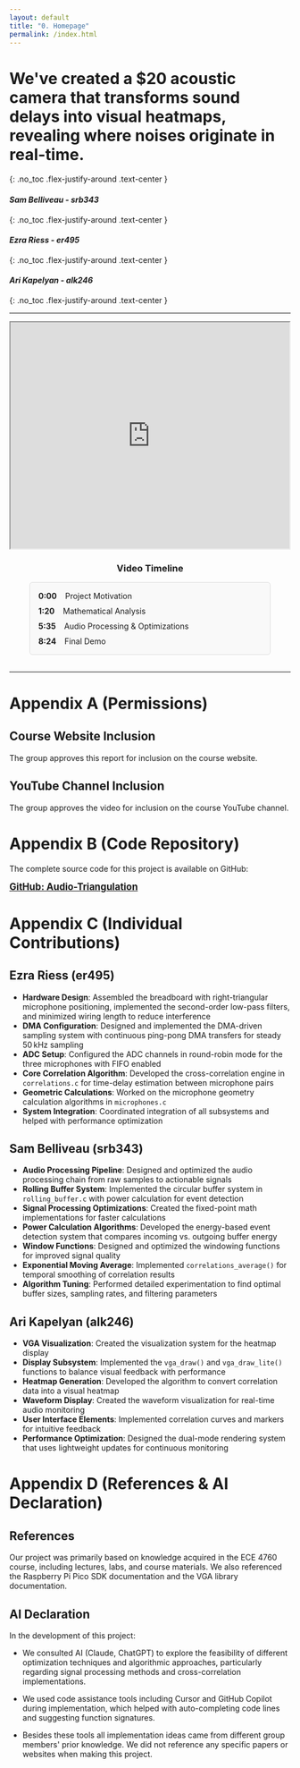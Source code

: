 ```yaml
---
layout: default
title: "0. Homepage"
permalink: /index.html
---
```


# We've created a $20 acoustic camera that transforms sound delays into visual heatmaps, revealing where noises originate in real-time.
{: .no_toc .flex-justify-around .text-center }

#### _Sam Belliveau - srb343_
{: .no_toc .flex-justify-around .text-center }

#### _Ezra Riess - er495_
{: .no_toc .flex-justify-around .text-center }

#### _Ari Kapelyan - alk246_
{: .no_toc .flex-justify-around .text-center }

---

<div style="display:flex; align-items:flex-center; gap:1rem; margin-left: auto; margin-right: auto;">
  <iframe width="720px" height="405px" src="https://www.youtube.com/embed/yFkt5Urp-eg" frameborder="1" allowfullscreen class="full-bordered"></iframe>
</div>

<div class="video-timestamps" style="text-align: center; margin-top: 20px; margin-bottom: 30px;">
  <h3 style="margin-bottom: 15px;">Video Timeline</h3>
  <div style="display: flex; flex-direction: column; gap: 10px; max-width: 400px; margin: 0 auto; border: 1px solid #ddd; padding: 15px; border-radius: 5px; background-color: #f9f9f9;">
    <a href="https://www.youtube.com/watch?v=yFkt5Urp-eg&t=0s" target="_blank" style="text-decoration: none; display: flex; justify-content: space-between;">
      <span style="font-weight: bold;">0:00</span>
      <span style="flex-grow: 1; margin-left: 15px; text-align: left;">Project Motivation</span>
    </a>
    <a href="https://www.youtube.com/watch?v=yFkt5Urp-eg&t=80s" target="_blank" style="text-decoration: none; display: flex; justify-content: space-between;">
      <span style="font-weight: bold;">1:20</span>
      <span style="flex-grow: 1; margin-left: 15px; text-align: left;">Mathematical Analysis</span>
    </a>
    <a href="https://www.youtube.com/watch?v=yFkt5Urp-eg&t=335s" target="_blank" style="text-decoration: none; display: flex; justify-content: space-between;">
      <span style="font-weight: bold;">5:35</span>
      <span style="flex-grow: 1; margin-left: 15px; text-align: left;">Audio Processing & Optimizations</span>
    </a>
    <a href="https://www.youtube.com/watch?v=yFkt5Urp-eg&t=504s" target="_blank" style="text-decoration: none; display: flex; justify-content: space-between;">
      <span style="font-weight: bold;">8:24</span>
      <span style="flex-grow: 1; margin-left: 15px; text-align: left;">Final Demo</span>
    </a>
  </div>
</div>

---

# Appendix A (Permissions)

## Course Website Inclusion

The group approves this report for inclusion on the course website.

## YouTube Channel Inclusion

The group approves the video for inclusion on the course YouTube channel.

# Appendix B (Code Repository)

The complete source code for this project is available on GitHub:

<div style="text-align: left; margin-top: 10px; margin-bottom: 10px;">
  <a href="https://github.com/Sam-Belliveau/Audio-Triangulation" target="_blank" style="font-size: 1.2em; font-weight: bold;">
    GitHub: Audio-Triangulation
  </a>
</div>

# Appendix C (Individual Contributions)

## Ezra Riess (er495)
- **Hardware Design**: Assembled the breadboard with right-triangular microphone positioning, implemented the second-order low-pass filters, and minimized wiring length to reduce interference
- **DMA Configuration**: Designed and implemented the DMA-driven sampling system with continuous ping-pong DMA transfers for steady $50\,\mathrm{kHz}$ sampling
- **ADC Setup**: Configured the ADC channels in round-robin mode for the three microphones with FIFO enabled
- **Core Correlation Algorithm**: Developed the cross-correlation engine in `correlations.c` for time-delay estimation between microphone pairs
- **Geometric Calculations**: Worked on the microphone geometry calculation algorithms in `microphones.c`
- **System Integration**: Coordinated integration of all subsystems and helped with performance optimization

## Sam Belliveau (srb343)
- **Audio Processing Pipeline**: Designed and optimized the audio processing chain from raw samples to actionable signals
- **Rolling Buffer System**: Implemented the circular buffer system in `rolling_buffer.c` with power calculation for event detection
- **Signal Processing Optimizations**: Created the fixed-point math implementations for faster calculations
- **Power Calculation Algorithms**: Developed the energy-based event detection system that compares incoming vs. outgoing buffer energy
- **Window Functions**: Designed and optimized the windowing functions for improved signal quality
- **Exponential Moving Average**: Implemented `correlations_average()` for temporal smoothing of correlation results
- **Algorithm Tuning**: Performed detailed experimentation to find optimal buffer sizes, sampling rates, and filtering parameters

## Ari Kapelyan (alk246)
- **VGA Visualization**: Created the visualization system for the heatmap display
- **Display Subsystem**: Implemented the `vga_draw()` and `vga_draw_lite()` functions to balance visual feedback with performance
- **Heatmap Generation**: Developed the algorithm to convert correlation data into a visual heatmap
- **Waveform Display**: Created the waveform visualization for real-time audio monitoring
- **User Interface Elements**: Implemented correlation curves and markers for intuitive feedback
- **Performance Optimization**: Designed the dual-mode rendering system that uses lightweight updates for continuous monitoring


# Appendix D (References & AI Declaration)

## References
Our project was primarily based on knowledge acquired in the ECE 4760 course, including lectures, labs, and course materials. We also referenced the Raspberry Pi Pico SDK documentation and the VGA library documentation.

## AI Declaration
In the development of this project:

- We consulted AI (Claude, ChatGPT) to explore the feasibility of different optimization techniques and algorithmic approaches, particularly regarding signal processing methods and cross-correlation implementations.

- We used code assistance tools including Cursor and GitHub Copilot during implementation, which helped with auto-completing code lines and suggesting function signatures.

- Besides these tools all implementation ideas came from different group members' prior knowledge. We did not reference any specific papers or websites when making this project. 


